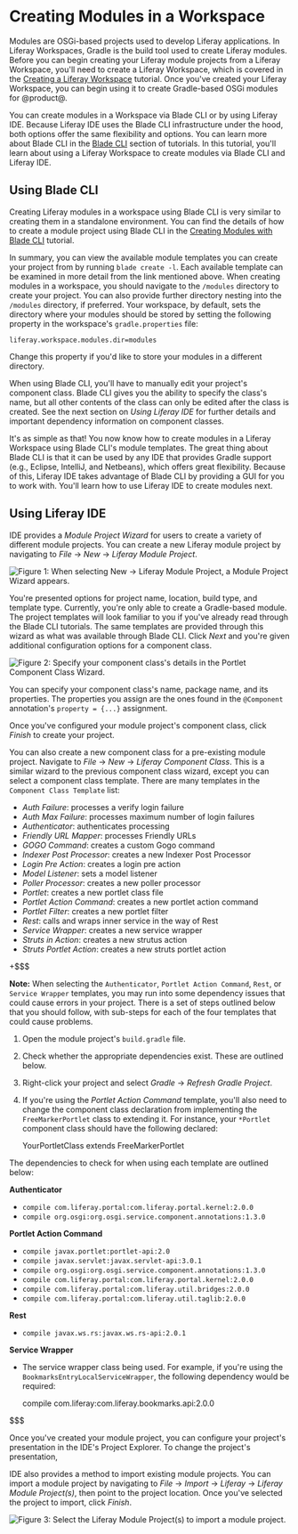 # Creating Modules in a Workspace

Modules are OSGi-based projects used to develop Liferay applications. In Liferay
Workspaces, Gradle is the build tool used to create Liferay modules. Before you
can begin creating your Liferay module projects from a Liferay Workspace, you'll
need to create a Liferay Workspace, which is covered in the
[Creating a Liferay Workspace](/develop/tutorials/-/knowledge_base/7-0/creating-a-liferay-workspace)
tutorial. Once you've created your Liferay Workspace, you can begin using it to
create Gradle-based OSGi modules for @product@.

You can create modules in a Workspace via Blade CLI or by using Liferay IDE.
Because Liferay IDE uses the Blade CLI infrastructure under the hood, both
options offer the same flexibility and options. You can learn more about Blade
CLI in the [Blade CLI](/develop/tutorials/-/knowledge_base/7-0/blade-cli)
section of tutorials. In this tutorial, you'll learn about using a Liferay
Workspace to create modules via Blade CLI and Liferay IDE.

## Using Blade CLI

Creating Liferay modules in a workspace using Blade CLI is very similar to
creating them in a standalone environment. You can find the details of how to
create a module project using Blade CLI in the
[Creating Modules with Blade CLI](/develop/tutorials/-/knowledge_base/7-0/creating-modules-with-blade-cli)
tutorial.

In summary, you can view the available module templates you can create your
project from by running `blade create -l`. Each available template can be
examined in more detail from the link mentioned above. When creating modules in
a workspace, you should navigate to the `/modules` directory to create your
project. You can also provide further directory nesting into the `/modules`
directory, if preferred. Your workspace, by default, sets the directory where
your modules should be stored by setting the following property in the
workspace's `gradle.properties` file:

    liferay.workspace.modules.dir=modules

Change this property if you'd like to store your modules in a different
directory.

When using Blade CLI, you'll have to manually edit your project's component
class. Blade CLI gives you the ability to specify the class's name, but all
other contents of the class can only be edited after the class is created. See
the next section on *Using Liferay IDE* for further details and important
dependency information on component classes.

It's as simple as that! You now know how to create modules in a Liferay
Workspace using Blade CLI's module templates. The great thing about Blade CLI is
that it can be used by any IDE that provides Gradle support (e.g., Eclipse,
IntelliJ, and Netbeans), which offers great flexibility. Because of this,
Liferay IDE takes advantage of Blade CLI by providing a GUI for you to work
with. You'll learn how to use Liferay IDE to create modules next.

## Using Liferay IDE

IDE provides a *Module Project Wizard* for users to create a variety of
different module projects. You can create a new Liferay module project by
navigating to *File* &rarr; *New* &rarr; *Liferay Module Project*.

![Figure 1: When selecting *New* &rarr; *Liferay Module Project*, a Module Project Wizard appears.](../../../images/new-module-project.png)

You're presented options for project name, location, build
type, and template type. Currently, you're only able to create a Gradle-based
module. The project templates will look familiar to you if you've already read
through the Blade CLI tutorials. The same templates are provided through this
wizard as what was available through Blade CLI. Click *Next* and you're given
additional configuration options for a component class.

![Figure 2: Specify your component class's details in the Portlet Component Class Wizard.](../../../images/component-class-wizard.png)

You can specify your component class's name, package name, and its properties.
The properties you assign are the ones found in the `@Component` annotation's
`property = {...}` assignment.

Once you've configured your module project's component class, click *Finish* to
create your project.

You can also create a new component class for a pre-existing module project.
Navigate to *File* &rarr; *New* &rarr; *Liferay Component Class*. This is a
similar wizard to the previous component class wizard, except you can select a
component class template. There are many templates in the `Component Class
Template` list:

- *Auth Failure*: processes a verify login failure
- *Auth Max Failure*: processes maximum number of login failures
- *Authenticator*: authenticates processing
- *Friendly URL Mapper*: processes Friendly URLs
- *GOGO Command*: creates a custom Gogo command
- *Indexer Post Processor*: creates a new Indexer Post Processor
- *Login Pre Action*: creates a login pre action
- *Model Listener*: sets a model listener
- *Poller Processor*: creates a new poller processor
- *Portlet*: creates a new portlet class file
- *Portlet Action Command*: creates a new portlet action command
- *Portlet Filter*: creates a new portlet filter
- *Rest*: calls and wraps inner service in the way of Rest
- *Service Wrapper*: creates a new service wrapper
- *Struts in Action*: creates a new strutus action
- *Struts Portlet Action*: creates a new struts portlet action

+$$$

**Note:** When selecting the `Authenticator`, `Portlet Action Command`, `Rest`,
or `Service Wrapper` templates, you may run into some dependency issues that
could cause errors in your project. There is a set of steps outlined below that
you should follow, with sub-steps for each of the four templates that could
cause problems.

1. Open the module project's `build.gradle` file.
2. Check whether the appropriate dependencies exist. These are outlined below.
3. Right-click your project and select *Gradle* &rarr; *Refresh Gradle Project*.
4. If you're using the *Portlet Action Command* template, you'll also need to
change the component class declaration from implementing the `FreeMarkerPortlet`
class to extending it. For instance, your `*Portlet` component class should have
the following declared:

    YourPortletClass extends FreeMarkerPortlet

The dependencies to check for when using each template are outlined below:

**Authenticator**

- `compile com.liferay.portal:com.liferay.portal.kernel:2.0.0`
- `compile org.osgi:org.osgi.service.component.annotations:1.3.0`

**Portlet Action Command**

- `compile javax.portlet:portlet-api:2.0`
- `compile javax.servlet:javax.servlet-api:3.0.1`
- `compile org.osgi:org.osgi.service.component.annotations:1.3.0`
- `compile com.liferay.portal:com.liferay.portal.kernel:2.0.0`
- `compile com.liferay.portal:com.liferay.util.bridges:2.0.0`
- `compile com.liferay.portal:com.liferay.util.taglib:2.0.0`

**Rest**

- `compile javax.ws.rs:javax.ws.rs-api:2.0.1`

**Service Wrapper**

- The service wrapper class being used. For example, if you're using the
  `BookmarksEntryLocalServiceWrapper`, the following dependency would be
  required:

    compile com.liferay:com.liferay.bookmarks.api:2.0.0

$$$

Once you've created your module project, you can configure your project's
presentation in the IDE's Project Explorer. To change the project's
presentation, 

IDE also provides a method to import existing module projects. You can import a
module project by navigating to *File* &rarr; *Import* &rarr; *Liferay* &rarr;
*Liferay Module Project(s)*, then point to the project location. Once you've
selected the project to import, click *Finish*.

![Figure 3: Select the *Liferay Module Project(s)* to import a module project.](../../../images/import-wizard.png)






